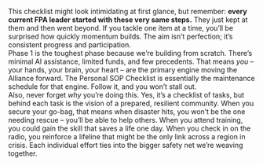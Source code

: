 This checklist might look intimidating at first glance, but remember: **every current FPA leader started with these very same steps.** They just kept at them and then went beyond. If you tackle one item at a time, you’ll be surprised how quickly momentum builds. The aim isn’t perfection; it’s consistent progress and participation.  
Phase 1 is the toughest phase because we’re building from scratch. There’s minimal AI assistance, limited funds, and few precedents. That means _you_ – your hands, your brain, your heart – are the primary engine moving the Alliance forward. The Personal SOP Checklist is essentially the maintenance schedule for that engine. Follow it, and you won’t stall out.  
Also, never forget _why_ you’re doing this. Yes, it’s a checklist of tasks, but behind each task is the vision of a prepared, resilient community. When you secure your go-bag, that means when disaster hits, you won’t be the one needing rescue – you’ll be able to help others. When you attend training, you could gain the skill that saves a life one day. When you check in on the radio, you reinforce a lifeline that might be the only link across a region in crisis. Each individual effort ties into the bigger safety net we’re weaving together.